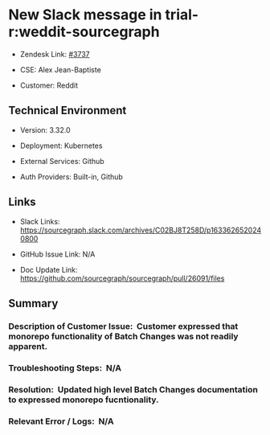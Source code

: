 # New Slack message in trial-r:weddit-sourcegraph 



- Zendesk Link: [#3737](https://sourcegraph.zendesk.com/agent/tickets/3737)

- CSE: Alex Jean-Baptiste

- Customer: Reddit <!-- Redact if this contains personally identifying information -->


<!-- Data populated from integration, speak to Ben Gordon or Michael Bali if not working -->

<!-- During Internal team trial, fill missing data manually (we are waiting for all data to sync) -->



## Technical Environment

- Version: ​3.32.0

- Deployment: Kubernetes

- External Services: Github

- Auth Providers: Built-in, Github





## Links
<!-- Data for CSE manual entry -->
- Slack Links: https://sourcegraph.slack.com/archives/C02BJ8T258D/p1633626520240800

- GitHub Issue Link: N/A

- Doc Update Link: https://github.com/sourcegraph/sourcegraph/pull/26091/files



## Summary
### Description of Customer Issue:  Customer expressed that monorepo functionality of Batch Changes was not readily apparent.

### Troubleshooting Steps:  N/A

### Resolution:  Updated high level Batch Changes documentation to expressed monorepo fucntionality. 

### Relevant Error / Logs:  N/A

<!-- Please redact keys, tokens, and personal identifying information -->




<!-- Once complete, upload a copy to https://github.com/sourcegraph/support-tools-internal/tree/main/resolved-tickets as a .md file -->
<!-- Name the file 3737.md -->
